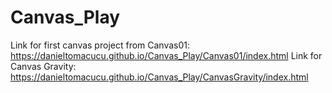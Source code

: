 # Canvas_Play
Link for first canvas project from Canvas01:  https://danieltomacucu.github.io/Canvas_Play/Canvas01/index.html 
Link for Canvas Gravity: https://danieltomacucu.github.io/Canvas_Play/CanvasGravity/index.html
